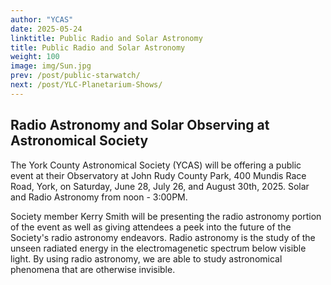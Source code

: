 ```yaml
---
author: "YCAS"
date: 2025-05-24
linktitle: Public Radio and Solar Astronomy
title: Public Radio and Solar Astronomy
weight: 100
image: img/Sun.jpg
prev: /post/public-starwatch/
next: /post/YLC-Planetarium-Shows/
---
```


## Radio Astronomy and Solar Observing at Astronomical Society

The York County Astronomical Society (YCAS) will be offering a public event at their Observatory at John Rudy County Park, 400 Mundis Race Road, York, on Saturday, June 28, July 26, and August 30th, 2025. Solar and Radio Astronomy from noon - 3:00PM.

Society member Kerry Smith will be presenting the radio astronomy portion of the event as well as giving attendees a peek into the future of the Society's radio astronomy endeavors. Radio astronomy is the study of the unseen radiated energy in the electromagenetic spectrum below visible light. By using radio astronomy, we are able to study astronomical phenomena that are otherwise invisible.


